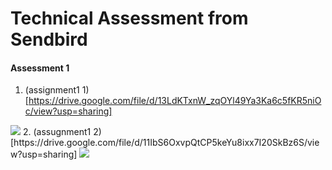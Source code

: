 # Technical Assessment from Sendbird

#### Assessment 1

1. (assignment1 1)[https://drive.google.com/file/d/13LdKTxnW_zqOYl49Ya3Ka6c5fKR5niOc/view?usp=sharing]
<img src="https://drive.google.com/file/d/13LdKTxnW_zqOYl49Ya3Ka6c5fKR5niOc/view?usp=sharing">
2. (assugnment1 2) [https://drive.google.com/file/d/11IbS6OxvpQtCP5keYu8ixx7I20SkBz6S/view?usp=sharing]
<img src="https://drive.google.com/file/d/11IbS6OxvpQtCP5keYu8ixx7I20SkBz6S/view?usp=sharing">
